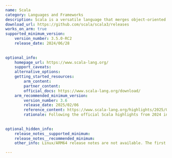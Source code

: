 ```yaml
---
name: Scala
category: Languages and Frameworks
description: Scala is a versatile language that merges object-oriented and functional programming styles. It's clear syntax and strong capabilities make it a great option for creating scalable and efficient software.
download_url: https://github.com/scala/scala3/releases
works_on_arm: true
supported_minimum_version:
    version_number: 3.5.0-RC2
    release_date: 2024/06/28
 
 
optional_info:
    homepage_url: https://www.scala-lang.org/
    support_caveats:
    alternative_options:
    getting_started_resources:
        arm_content:
        partner_content:
        official_docs: https://www.scala-lang.org/download/
    arm_recommended_minimum_version:
        version_number: 3.6
        release_date: 2025/02/06
        reference_content: https://www.scala-lang.org/highlights/2025/02/06/highlights-2024.html
        rationale: Following the official Scala highlights from 2024 in the reference content, version 3.5 and 3.6 are the most recommended by Scala team. Scala 3.5 introduces support for var in refinements, binary integer literals, and experimental named tuples. Named tuples is a significant addition to the language as it allows to give meaningful names to tuple elements. These names can be used during construction, selection and pattern matching. The banner change in Scala 3.6 is the new syntax for context bounds and givens, improving both power and ergonomics. Scala 3.6 also includes support for multiple type parameter lists, and improvements to for desugaring.
 
 
optional_hidden_info:
    release_notes__supported_minimum:
    release_notes__recommended_minimum:
    other_info: Linux/ARM64 release notes are not available. The first Linux/ARM64 tar is available in version [v3.5.0-RC2](https://github.com/scala/scala3/releases/tag/3.5.0-RC2).

---
```

